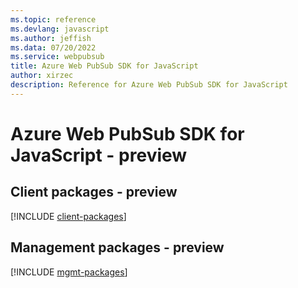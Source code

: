 ```yaml
---
ms.topic: reference
ms.devlang: javascript
ms.author: jeffish
ms.data: 07/20/2022
ms.service: webpubsub
title: Azure Web PubSub SDK for JavaScript
author: xirzec
description: Reference for Azure Web PubSub SDK for JavaScript
---
```

# Azure Web PubSub SDK for JavaScript - preview

## Client packages - preview
[!INCLUDE [client-packages](web-pubsub-client-index.md)]
## Management packages - preview
[!INCLUDE [mgmt-packages](web-pubsub-mgmt-index.md)]
